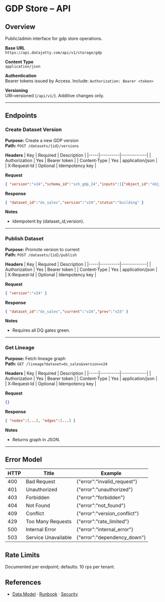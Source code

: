 # GDP Store – API

## Overview
Public/admin interface for gdp store operations.

**Base URL**  
`https://api.datajetty.com/api/v1/storage/gdp`

**Content Type**  
`application/json`

**Authentication**  
Bearer tokens issued by Access. Include: `Authorization: Bearer <token>`

**Versioning**  
URI‑versioned (`/api/v1/`). Additive changes only.

---

## Endpoints

### Create Dataset Version
**Purpose:** Create a new GDP version  
**Path:** `POST /datasets/{id}/versions`

**Headers**
| Key | Required | Description |
|-----|----------|-------------|
| Authorization | Yes | Bearer token |
| Content‑Type | Yes | application/json |
| X‑Request‑Id | Optional | Idempotency key |

**Request**
```json
{ "version":"v24","schema_id":"sch_gdp_24","inputs":[{"object_id":"obj_1"}] }
```

**Response**
```json
{ "dataset_id":"ds_sales","version":"v24","status":"building" }
```

**Notes**
- Idempotent by (dataset_id,version).

---

### Publish Dataset
**Purpose:** Promote version to current  
**Path:** `POST /datasets/{id}/publish`

**Headers**
| Key | Required | Description |
|-----|----------|-------------|
| Authorization | Yes | Bearer token |
| Content‑Type | Yes | application/json |
| X‑Request‑Id | Optional | Idempotency key |

**Request**
```json
{ "version":"v24" }
```

**Response**
```json
{ "dataset_id":"ds_sales","current":"v24","prev":"v23" }
```

**Notes**
- Requires all DQ gates green.

---

### Get Lineage
**Purpose:** Fetch lineage graph  
**Path:** `GET /lineage?dataset=ds_sales&version=v24`

**Headers**
| Key | Required | Description |
|-----|----------|-------------|
| Authorization | Yes | Bearer token |
| Content‑Type | Yes | application/json |
| X‑Request‑Id | Optional | Idempotency key |

**Request**
```json
{}
```

**Response**
```json
{ "nodes":[...], "edges":[...] }
```

**Notes**
- Returns graph in JSON.

---

## Error Model
| HTTP | Title | Example |
|------|-------|---------|
| 400 | Bad Request | {"error":"invalid_request"} |
| 401 | Unauthorized | {"error":"unauthorized"} |
| 403 | Forbidden | {"error":"forbidden"} |
| 404 | Not Found | {"error":"not_found"} |
| 409 | Conflict | {"error":"version_conflict"} |
| 429 | Too Many Requests | {"error":"rate_limited"} |
| 500 | Internal Error | {"error":"internal_error"} |
| 503 | Service Unavailable | {"error":"dependency_down"} |

## Rate Limits
Documented per endpoint; defaults: 10 rps per tenant.

## References
- [Data Model](data-model.md) · [Runbook](runbook.md) · [Security](security.md)
